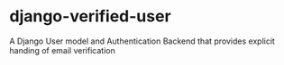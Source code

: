 # django-verified-user
A Django User model and Authentication Backend that provides explicit handing of email verification
